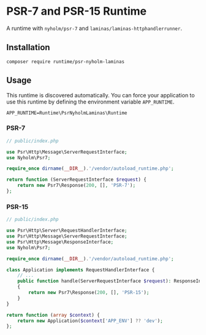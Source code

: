 # PSR-7 and PSR-15 Runtime

A runtime with `nyholm/psr-7` and `laminas/laminas-httphandlerrunner`.

## Installation

```
composer require runtime/psr-nyholm-laminas
```

## Usage

This runtime is discovered automatically. You can force your application to use
this runtime by defining the environment variable `APP_RUNTIME`.

```
APP_RUNTIME=Runtime\PsrNyholmLaminas\Runtime
```

### PSR-7

```php
// public/index.php

use Psr\Http\Message\ServerRequestInterface;
use Nyholm\Psr7;

require_once dirname(__DIR__).'/vendor/autoload_runtime.php';

return function (ServerRequestInterface $request) {
    return new Psr7\Response(200, [], 'PSR-7');
};
```

### PSR-15

```php
// public/index.php

use Psr\Http\Server\RequestHandlerInterface;
use Psr\Http\Message\ServerRequestInterface;
use Psr\Http\Message\ResponseInterface;
use Nyholm\Psr7;

require_once dirname(__DIR__).'/vendor/autoload_runtime.php';

class Application implements RequestHandlerInterface {
    // ...
    public function handle(ServerRequestInterface $request): ResponseInterface
    {
        return new Psr7\Response(200, [], 'PSR-15');
    }
}

return function (array $context) {
    return new Application($context['APP_ENV'] ?? 'dev');
};
```
